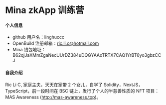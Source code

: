 # Mina zkApp 训练营

#### 个人信息

-   github 用户名：linghuccc
-   OpenBuild 注册邮箱：ric.li.c@hotmail.com
-   Mina 钱包地址：B62qjJaXMmZgaNecUUrDZ384uDQGYAAoTRTX7CAQ1YrBT6yo3gbzCCJ

#### 自我介绍

Ric Li C, 家庭主夫，天天在家带 2 个女儿，自学了 Solidity，NextJS，TypeScript，前一段时间在 BSC 链上，发行了个人的半慈善性质的 NFT 项目：MAS Awareness (http://mas-awareness.top)。
